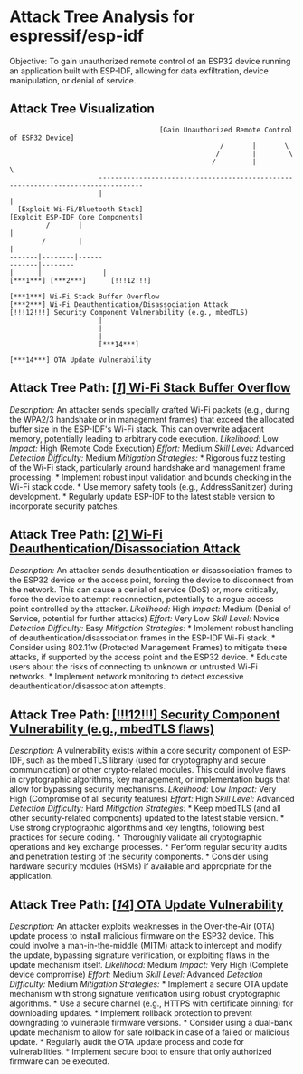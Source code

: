 # Attack Tree Analysis for espressif/esp-idf

Objective: To gain unauthorized remote control of an ESP32 device running an application built with ESP-IDF, allowing for data exfiltration, device manipulation, or denial of service.

## Attack Tree Visualization

```
                                     [Gain Unauthorized Remote Control of ESP32 Device]
                                                    /       |       \
                                                   /        |        \
                                                  /         |         \
                      ---------------------------------------------------------------------------------
                      |                                                                               |
  [Exploit Wi-Fi/Bluetooth Stack]                                             [Exploit ESP-IDF Core Components]
         /       |                                                                       |
        /        |                                                                       |
-------|--------|------                                                          -------|--------
|      |               |
[***1***] [***2***]      [!!!12!!!]

[***1***] Wi-Fi Stack Buffer Overflow
[***2***] Wi-Fi Deauthentication/Disassociation Attack
[!!!12!!!] Security Component Vulnerability (e.g., mbedTLS)
                      |
                      |
                      |
                      [***14***]

[***14***] OTA Update Vulnerability

```

## Attack Tree Path: [[***1***] Wi-Fi Stack Buffer Overflow](./attack_tree_paths/_1__wi-fi_stack_buffer_overflow.md)

*Description:* An attacker sends specially crafted Wi-Fi packets (e.g., during the WPA2/3 handshake or in management frames) that exceed the allocated buffer size in the ESP-IDF's Wi-Fi stack. This can overwrite adjacent memory, potentially leading to arbitrary code execution.
*Likelihood:* Low
*Impact:* High (Remote Code Execution)
*Effort:* Medium
*Skill Level:* Advanced
*Detection Difficulty:* Medium
*Mitigation Strategies:*
    *   Rigorous fuzz testing of the Wi-Fi stack, particularly around handshake and management frame processing.
    *   Implement robust input validation and bounds checking in the Wi-Fi stack code.
    *   Use memory safety tools (e.g., AddressSanitizer) during development.
    *   Regularly update ESP-IDF to the latest stable version to incorporate security patches.

## Attack Tree Path: [[***2***] Wi-Fi Deauthentication/Disassociation Attack](./attack_tree_paths/_2__wi-fi_deauthenticationdisassociation_attack.md)

*Description:* An attacker sends deauthentication or disassociation frames to the ESP32 device or the access point, forcing the device to disconnect from the network. This can cause a denial of service (DoS) or, more critically, force the device to attempt reconnection, potentially to a rogue access point controlled by the attacker.
*Likelihood:* High
*Impact:* Medium (Denial of Service, potential for further attacks)
*Effort:* Very Low
*Skill Level:* Novice
*Detection Difficulty:* Easy
*Mitigation Strategies:*
    *   Implement robust handling of deauthentication/disassociation frames in the ESP-IDF Wi-Fi stack.
    *   Consider using 802.11w (Protected Management Frames) to mitigate these attacks, if supported by the access point and the ESP32 device.
    *   Educate users about the risks of connecting to unknown or untrusted Wi-Fi networks.
    *   Implement network monitoring to detect excessive deauthentication/disassociation attempts.

## Attack Tree Path: [[!!!12!!!] Security Component Vulnerability (e.g., mbedTLS flaws)](./attack_tree_paths/_!!!12!!!__security_component_vulnerability__e_g___mbedtls_flaws_.md)

*Description:* A vulnerability exists within a core security component of ESP-IDF, such as the mbedTLS library (used for cryptography and secure communication) or other crypto-related modules. This could involve flaws in cryptographic algorithms, key management, or implementation bugs that allow for bypassing security mechanisms.
*Likelihood:* Low
*Impact:* Very High (Compromise of all security features)
*Effort:* High
*Skill Level:* Advanced
*Detection Difficulty:* Hard
*Mitigation Strategies:*
    *   Keep mbedTLS (and all other security-related components) updated to the latest stable version.
    *   Use strong cryptographic algorithms and key lengths, following best practices for secure coding.
    *   Thoroughly validate all cryptographic operations and key exchange processes.
    *   Perform regular security audits and penetration testing of the security components.
    *   Consider using hardware security modules (HSMs) if available and appropriate for the application.

## Attack Tree Path: [[***14***] OTA Update Vulnerability](./attack_tree_paths/_14__ota_update_vulnerability.md)

*Description:* An attacker exploits weaknesses in the Over-the-Air (OTA) update process to install malicious firmware on the ESP32 device. This could involve a man-in-the-middle (MITM) attack to intercept and modify the update, bypassing signature verification, or exploiting flaws in the update mechanism itself.
*Likelihood:* Medium
*Impact:* Very High (Complete device compromise)
*Effort:* Medium
*Skill Level:* Advanced
*Detection Difficulty:* Medium
*Mitigation Strategies:*
    *   Implement a secure OTA update mechanism with strong signature verification using robust cryptographic algorithms.
    *   Use a secure channel (e.g., HTTPS with certificate pinning) for downloading updates.
    *   Implement rollback protection to prevent downgrading to vulnerable firmware versions.
    *   Consider using a dual-bank update mechanism to allow for safe rollback in case of a failed or malicious update.
    *   Regularly audit the OTA update process and code for vulnerabilities.
    *   Implement secure boot to ensure that only authorized firmware can be executed.

